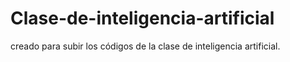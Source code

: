 # Clase-de-inteligencia-artificial
creado para subir los códigos de la clase de inteligencia artificial.
